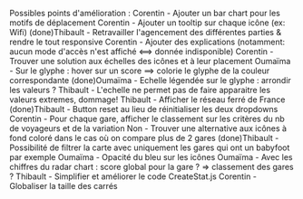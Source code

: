 Possibles points d'amélioration :
Corentin - Ajouter un bar chart pour les motifs de déplacement
Corentin - Ajouter un tooltip sur chaque icône (ex: Wifi)
(done)Thibault - Retravailler l'agencement des différentes parties & rendre le tout responsive
Corentin - Ajouter des explications (notamment: aucun mode d'accès n'est affiché <==> donnée indisponible)
Corentin - Trouver une solution aux échelles des icônes et à leur placement
Oumaïma - Sur le glyphe : hover sur un score ==> colorie le glyphe de la couleur correspondante
(done)Oumaïma - Echelle légendée sur le glyphe : arrondir les valeurs ?
Thibault - L'echelle ne permet pas de faire apparaitre les valeurs extremes, dommage!
Thibault - Afficher le réseau ferré de France
(done)Thibault - Button reset au lieu de réinitialiser les deux dropdowns
Corentin - Pour chaque gare, afficher le classement sur les critères du nb de voyageurs et de la variation
Non - Trouver une alternative aux icônes à fond coloré dans le cas où on compare plus de 2 gares
(done)Thibault - Possibilité de filtrer la carte avec uniquement les gares qui ont un babyfoot par exemple
Oumaïma - Opacité du bleu sur les icônes
Oumaïma - Avec les chiffres du radar chart : score global pour la gare ? => classement des gares ?
Thibault - Simplifier et améliorer le code CreateStat.js
Corentin - Globaliser la taille des carrés